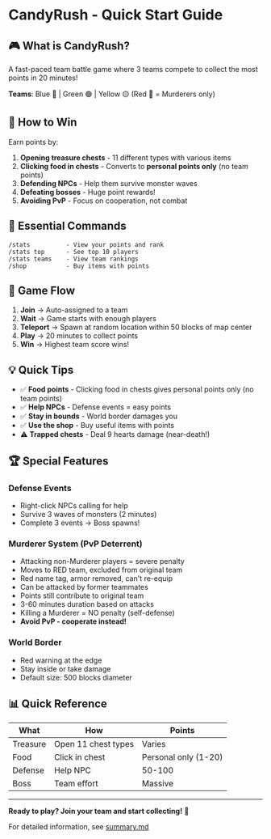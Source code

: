 # CandyRush - Quick Start Guide

## 🎮 What is CandyRush?

A fast-paced team battle game where 3 teams compete to collect the most points in 20 minutes!

**Teams**: Blue 🔵 | Green 🟢 | Yellow 🟡 (Red 🔴 = Murderers only)

## 🎯 How to Win

Earn points by:
1. **Opening treasure chests** - 11 different types with various items
2. **Clicking food in chests** - Converts to **personal points only** (no team points)
3. **Defending NPCs** - Help them survive monster waves
4. **Defeating bosses** - Huge point rewards!
5. **Avoiding PvP** - Focus on cooperation, not combat

## 📝 Essential Commands

```
/stats          - View your points and rank
/stats top      - See top 10 players
/stats teams    - View team rankings
/shop           - Buy items with points
```

## 🎲 Game Flow

1. **Join** → Auto-assigned to a team
2. **Wait** → Game starts with enough players
3. **Teleport** → Spawn at random location within 50 blocks of map center
4. **Play** → 20 minutes to collect points
5. **Win** → Highest team score wins!

## 💡 Quick Tips

- ✅ **Food points** - Clicking food in chests gives personal points only (no team points)
- ✅ **Help NPCs** - Defense events = easy points
- ✅ **Stay in bounds** - World border damages you
- ✅ **Use the shop** - Buy useful items with points
- ⚠️ **Trapped chests** - Deal 9 hearts damage (near-death!)

## 🏆 Special Features

### Defense Events
- Right-click NPCs calling for help
- Survive 3 waves of monsters (2 minutes)
- Complete 3 events → Boss spawns!

### Murderer System (PvP Deterrent)
- Attacking non-Murderer players = severe penalty
- Moves to RED team, excluded from original team
- Red name tag, armor removed, can't re-equip
- Can be attacked by former teammates
- Points still contribute to original team
- 3-60 minutes duration based on attacks
- Killing a Murderer = NO penalty (self-defense)
- **Avoid PvP - cooperate instead!**

### World Border
- Red warning at the edge
- Stay inside or take damage
- Default size: 500 blocks diameter

## 📊 Quick Reference

| What | How | Points |
|------|-----|--------|
| Treasure | Open 11 chest types | Varies |
| Food | Click in chest | Personal only (1-20) |
| Defense | Help NPC | 50-100 |
| Boss | Team effort | Massive |

---

**Ready to play? Join your team and start collecting!** 🍬

For detailed information, see [summary.md](./summary.md)
